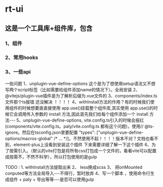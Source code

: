 # rt-ui

## 这是一个工具库+组件库，包含

### 1、组件
### 2、常用hooks
### 3、一些api


一些问题
1、unplugin-vue-define-options  这个是为了想使用setup语法又不想写两个script标签（比如需要给组件添加name的情况下）。全局安装
2、@vitejs/plugin-vue插件是为了解析后缀为.vue文件的
3、components/index.ts文件那个ts报错 还没解决 ！！！！
4、withInstall方法的作用？有的时候我们使用组件的时候想要直直接使用 app.use()挂载整个组件库,其实使用 app.use()的时候它会调用传入参数的 install 方法,因此首先我们给每个组件添加一个 install 方法---
5、unplugin-vue-define-options, vite.config.ts引入的时候会报红(components/vite.config.ts。paly/vite.config.ts 都有这个问题)，使用// @ts-ignore。然后在tsconfig.json里要配置
"types": ["unplugin-vue-define-options/macros-global" /* ... */]。不然使用不起！！！！版本不对？文档也看不到，element-plus上没看到安装这个插件
下来需要详细了解一下这个插件
 6、为了按需引入。（默认的vite打包是将所有css打包成一个文件的，看看vite可以配置成按需不，不然不科学），所以打包使用的是gulp


TODO : 1. withInstall方法提取出来
  2、 less换成scss
  3、 把onMounted conputed等方法全局导入---不得行，暂时放弃
  4、写一个脚本 ，使用命令行生成组件 + paly + 导出等等---是否可以使用gulp